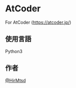 # AtCoder
For AtCoder (https://atcoder.jp/)

## 使用言語
Python3

## 作者
[@HirMtsd](https://twitter.com/HirMtsd)
